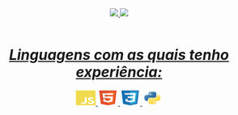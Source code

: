 <div align="center">
  <a href="https://github.com/Aleson12">
  <img height="130em" src="https://github-readme-stats.vercel.app/api?username=aleson12&show_icons=true&theme=dark&include_all_commits=true&count_private=true"/>
  <img height="130em" src="https://github-readme-stats.vercel.app/api/top-langs/?username=aleson12&layout=compact&langs_count=7&theme=dark"/> 
</div>
  
<div style="display: inline_block" align="center"><br>
  <h1><em>Linguagens com as quais tenho experiência:<em></h1>
  <img alt="Ale-Js" height="30" width="40" src="https://raw.githubusercontent.com/devicons/devicon/master/icons/javascript/javascript-plain.svg">
  <img alt="Ale-HTML" height="30" width="40" src="https://raw.githubusercontent.com/devicons/devicon/master/icons/html5/html5-original.svg">
  <img alt="Ale-CSS" height="30" width="40" src="https://raw.githubusercontent.com/devicons/devicon/master/icons/css3/css3-original.svg">
  <img alt="Ale-Python" height="30" width="40" src="https://raw.githubusercontent.com/devicons/devicon/master/icons/python/python-original.svg">
</div>
